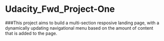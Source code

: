 # Udacity_Fwd_Project-One
###This project aims to build a multi-section resposive landing page, with a dynamically updating navigational menu based on the amount of content that is added to the page.
